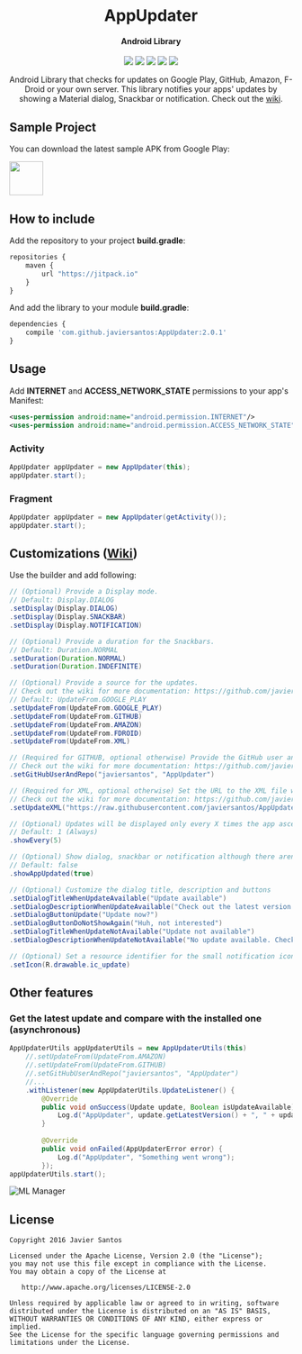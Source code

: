 <h1 align="center">AppUpdater</h1>
<h4 align="center">Android Library</h4>

<p align="center">
  <a target="_blank" href="https://android-arsenal.com/api?level=8"><img src="https://img.shields.io/badge/API-8%2B-orange.svg"></a>
  <a target="_blank" href="https://travis-ci.org/javiersantos/AppUpdater"><img src="https://travis-ci.org/javiersantos/AppUpdater.svg?branch=master"></a>
  <a target="_blank" href="http://android-arsenal.com/details/1/3094"><img src="https://img.shields.io/badge/Android%20Arsenal-AppUpdater-blue.svg"></a>
  <a target="_blank" href="https://www.paypal.me/javiersantos" title="Donate using PayPal"><img src="https://img.shields.io/badge/paypal-donate-yellow.svg" /></a>
  <a target="_blank" href="http://patreon.com/javiersantos" title="Donate using Patreon"><img src="https://img.shields.io/badge/patreon-donate-yellow.svg" /></a>
</p>

<p align="center">Android Library that checks for updates on Google Play, GitHub, Amazon, F-Droid or your own server. This library notifies your apps' updates by showing a Material dialog, Snackbar or notification. Check out the <a href="https://github.com/javiersantos/AppUpdater/wiki">wiki</a>.</p>

## Sample Project
You can download the latest sample APK from Google Play:

<a target="_blank" href="https://play.google.com/store/apps/details?id=com.github.javiersantos.appupdater.demo"><img src="https://play.google.com/intl/en_us/badges/images/generic/en-play-badge.png" height="60"></a>

## How to include
Add the repository to your project **build.gradle**:
```Javascript
repositories {
    maven {
        url "https://jitpack.io"
    }
}
```

And add the library to your module **build.gradle**:
```Javascript
dependencies {
    compile 'com.github.javiersantos:AppUpdater:2.0.1'
}
```

## Usage
Add **INTERNET** and **ACCESS_NETWORK_STATE** permissions to your app's Manifest:
```xml
<uses-permission android:name="android.permission.INTERNET"/>
<uses-permission android:name="android.permission.ACCESS_NETWORK_STATE"/>
```

### Activity
```Java
AppUpdater appUpdater = new AppUpdater(this);
appUpdater.start();
```

### Fragment
```Java
AppUpdater appUpdater = new AppUpdater(getActivity());
appUpdater.start();
```

## Customizations ([Wiki](https://github.com/javiersantos/AppUpdater/wiki))

Use the builder and add following:
```Java
// (Optional) Provide a Display mode.
// Default: Display.DIALOG
.setDisplay(Display.DIALOG)
.setDisplay(Display.SNACKBAR)
.setDisplay(Display.NOTIFICATION)
```

```Java
// (Optional) Provide a duration for the Snackbars. 
// Default: Duration.NORMAL
.setDuration(Duration.NORMAL)
.setDuration(Duration.INDEFINITE)
```

```Java
// (Optional) Provide a source for the updates.
// Check out the wiki for more documentation: https://github.com/javiersantos/AppUpdater/wiki
// Default: UpdateFrom.GOOGLE_PLAY
.setUpdateFrom(UpdateFrom.GOOGLE_PLAY)
.setUpdateFrom(UpdateFrom.GITHUB)
.setUpdateFrom(UpdateFrom.AMAZON)
.setUpdateFrom(UpdateFrom.FDROID)
.setUpdateFrom(UpdateFrom.XML)
```

```Java
// (Required for GITHUB, optional otherwise) Provide the GitHub user and repo where releases are available.
// Check out the wiki for more documentation: https://github.com/javiersantos/AppUpdater/wiki/UpdateFrom.GITHUB
.setGitHubUserAndRepo("javiersantos", "AppUpdater")
```

```Java
// (Required for XML, optional otherwise) Set the URL to the XML file with the latest version info.
// Check out the wiki for more documentation: https://github.com/javiersantos/AppUpdater/wiki/UpdateFrom.XML
.setUpdateXML("https://raw.githubusercontent.com/javiersantos/AppUpdater/master/app/update.xml")
```

```Java
// (Optional) Updates will be displayed only every X times the app ascertains that a new update is available. 
// Default: 1 (Always)
.showEvery(5)
```

```Java
// (Optional) Show dialog, snackbar or notification although there aren't updates. 
// Default: false
.showAppUpdated(true)
```

```Java
// (Optional) Customize the dialog title, description and buttons
.setDialogTitleWhenUpdateAvailable("Update available")
.setDialogDescriptionWhenUpdateAvailable("Check out the latest version available of my app!")
.setDialogButtonUpdate("Update now?")
.setDialogButtonDoNotShowAgain("Huh, not interested")
.setDialogTitleWhenUpdateNotAvailable("Update not available")
.setDialogDescriptionWhenUpdateNotAvailable("No update available. Check for updates again later!")
```

```Java
// (Optional) Set a resource identifier for the small notification icon 
.setIcon(R.drawable.ic_update)
```

## Other features
### Get the latest update and compare with the installed one (asynchronous)
```Java
AppUpdaterUtils appUpdaterUtils = new AppUpdaterUtils(this)
    //.setUpdateFrom(UpdateFrom.AMAZON)
    //.setUpdateFrom(UpdateFrom.GITHUB)
    //.setGitHubUserAndRepo("javiersantos", "AppUpdater")
    //...
    .withListener(new AppUpdaterUtils.UpdateListener() {
        @Override
        public void onSuccess(Update update, Boolean isUpdateAvailable) {
            Log.d("AppUpdater", update.getLatestVersion() + ", " + update.getUrlToDownload() + ", " + Boolean.toString(isUpdateAvailable));
        }
        
        @Override
        public void onFailed(AppUpdaterError error) {
            Log.d("AppUpdater", "Something went wrong");
        });
appUpdaterUtils.start();
```

![ML Manager](https://raw.githubusercontent.com/javiersantos/AppUpdater/master/Screenshots/banner.png)

## License
	Copyright 2016 Javier Santos
	
	Licensed under the Apache License, Version 2.0 (the "License");
	you may not use this file except in compliance with the License.
	You may obtain a copy of the License at
	
	   http://www.apache.org/licenses/LICENSE-2.0
	
	Unless required by applicable law or agreed to in writing, software
	distributed under the License is distributed on an "AS IS" BASIS,
	WITHOUT WARRANTIES OR CONDITIONS OF ANY KIND, either express or implied.
	See the License for the specific language governing permissions and
	limitations under the License.

